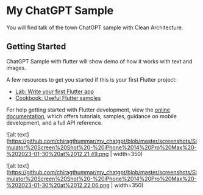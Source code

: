 # My ChatGPT Sample

You will find talk of the town ChatGPT sample with Clean Architecture.

## Getting Started

ChatGPT Sample with flutter will show demo of how it works with text and images.

A few resources to get you started if this is your first Flutter project:

- [Lab: Write your first Flutter app](https://docs.flutter.dev/get-started/codelab)
- [Cookbook: Useful Flutter samples](https://docs.flutter.dev/cookbook)

For help getting started with Flutter development, view the
[online documentation](https://docs.flutter.dev/), which offers tutorials,
samples, guidance on mobile development, and a full API reference.

![alt text](https://github.com/chiragthummar/my_chatgpt/blob/master/screenshots/Simulator%20Screen%20Shot%20-%20iPhone%2014%20Pro%20Max%20-%202023-01-30%20at%2012.21.49.png | width=350)

![alt text](https://github.com/chiragthummar/my_chatgpt/blob/master/screenshots/Simulator%20Screen%20Shot%20-%20iPhone%2014%20Pro%20Max%20-%202023-01-30%20at%2012.22.06.png | width=350)
